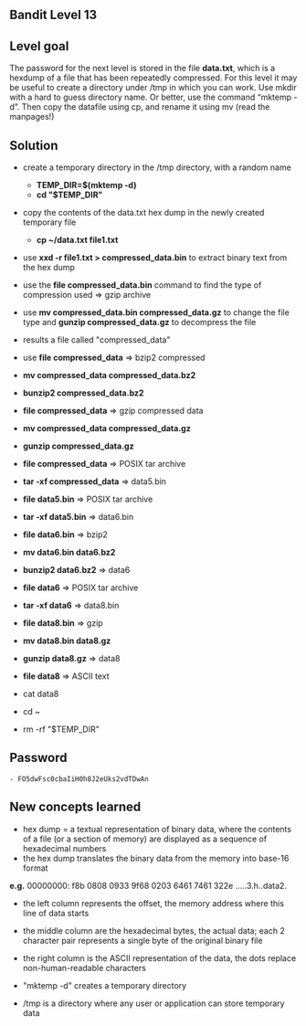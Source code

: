## Bandit Level 13

## Level goal
The password for the next level is stored in the file **data.txt**, which is a hexdump of a file that has been repeatedly compressed. For this level it may be useful to create a directory under /tmp in which you can work. Use mkdir with a hard to guess directory name. Or better, use the command “mktemp -d”. Then copy the datafile using cp, and rename it using mv (read the manpages!)

## Solution
- create a temporary directory in the /tmp directory, with a random name
	- **TEMP_DIR=$(mktemp -d)**
	- **cd "$TEMP_DIR"**
- copy the contents of the data.txt hex dump in the newly created temporary file
	- **cp ~/data.txt file1.txt** 
- use **xxd -r file1.txt > compressed_data.bin** to extract binary text from the hex dump
- use the **file compressed_data.bin** command to find the type of  compression used => gzip archive
- use **mv compressed_data.bin compressed_data.gz** to change the file type and **gunzip compressed_data.gz** to decompress the file
- results a file called "compressed_data"
- use **file compressed_data** => bzip2 compressed

- **mv compressed_data compressed_data.bz2**
- **bunzip2 compressed_data.bz2**
- **file compressed_data** => gzip compressed data

-  **mv compressed_data compressed_data.gz**
- **gunzip compressed_data.gz**
- **file compressed_data** => POSIX tar archive

- **tar -xf compressed_data** => data5.bin
- **file data5.bin** => POSIX tar archive

- **tar -xf data5.bin** => data6.bin
- **file data6.bin** => bzip2

- **mv data6.bin data6.bz2** 
- **bunzip2 data6.bz2** => data6
- **file data6** => POSIX tar archive

- **tar -xf data6** => data8.bin
- **file data8.bin** => gzip

- **mv data8.bin data8.gz**
- **gunzip data8.gz** => data8
- **file data8** => ASCII text
- cat data8

- cd ~
- rm -rf "$TEMP_DIR"

## Password
    - FO5dwFsc0cbaIiH0h8J2eUks2vdTDwAn

## New concepts learned
- hex dump = a textual representation of binary data, where the contents of a file (or a section of memory) are displayed as a sequence of hexadecimal numbers
- the hex dump translates the binary data from the memory into base-16 format

**e.g.** 00000000:          f8b 0808 0933 9f68 0203 6461 7461 322e            .....3.h..data2.
- the left column represents the offset, the memory address where this line of data starts
- the middle column are the hexadecimal bytes, the actual data; each 2 character pair represents a single byte of the original binary file
- the right column is the ASCII representation of the data, the dots replace non-human-readable characters

- "mktemp -d" creates a temporary directory
- /tmp is a directory where any user or application can store temporary data
